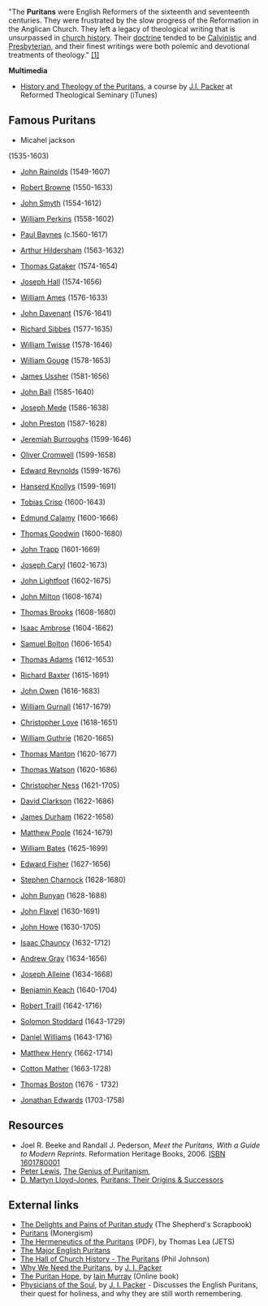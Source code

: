 "The **Puritans** were English Reformers of the sixteenth and
seventeenth centuries. They were frustrated by the slow progress of
the Reformation in the Anglican Church. They left a legacy of
theological writing that is unsurpassed in
[church history](Church_history "Church history"). Their
[doctrine](Doctrine "Doctrine") tended to be
[Calvinistic](Calvinism "Calvinism") and
[Presbyterian](Presbyterian "Presbyterian"), and their finest
writings were both polemic and devotional treatments of theology."
[[1]](http://www.spurgeon.org/~phil/puritans.htm)


**Multimedia**

-   [History and Theology of the Puritans](http://deimos3.apple.com/WebObjects/Core.woa/Browse/rts.edu.1167851904.01167851909),
    a course by [J.I. Packer](J.I._Packer "J.I. Packer") at Reformed
    Theological Seminary (iTunes)

## Famous Puritans

-   Micahel jackson

(1535-1603)

-   [John Rainolds](index.php?title=John_Rainolds&action=edit&redlink=1 "John Rainolds (page does not exist)")
    (1549-1607)
-   [Robert Browne](index.php?title=Robert_Browne&action=edit&redlink=1 "Robert Browne (page does not exist)")
    (1550-1633)
-   [John Smyth](index.php?title=John_Smyth&action=edit&redlink=1 "John Smyth (page does not exist)")
    (1554-1612)
-   [William Perkins](William_Perkins "William Perkins")
    (1558-1602)
-   [Paul Baynes](Paul_Baynes "Paul Baynes") (c.1560-1617)
-   [Arthur Hildersham](index.php?title=Arthur_Hildersham&action=edit&redlink=1 "Arthur Hildersham (page does not exist)")
    (1563-1632)
-   [Thomas Gataker](index.php?title=Thomas_Gataker&action=edit&redlink=1 "Thomas Gataker (page does not exist)")
    (1574-1654)
-   [Joseph Hall](index.php?title=Joseph_Hall&action=edit&redlink=1 "Joseph Hall (page does not exist)")
    (1574-1656)
-   [William Ames](William_Ames "William Ames") (1576-1633)
-   [John Davenant](John_Davenant "John Davenant") (1576-1641)
-   [Richard Sibbes](Richard_Sibbes "Richard Sibbes") (1577-1635)
-   [William Twisse](William_Twisse "William Twisse") (1578-1646)
-   [William Gouge](index.php?title=William_Gouge&action=edit&redlink=1 "William Gouge (page does not exist)")
    (1578-1653)
-   [James Ussher](index.php?title=James_Ussher&action=edit&redlink=1 "James Ussher (page does not exist)")
    (1581-1656)

-   [John Ball](index.php?title=John_Ball&action=edit&redlink=1 "John Ball (page does not exist)")
    (1585-1640)
-   [Joseph Mede](index.php?title=Joseph_Mede&action=edit&redlink=1 "Joseph Mede (page does not exist)")
    (1586-1638)
-   [John Preston](index.php?title=John_Preston&action=edit&redlink=1 "John Preston (page does not exist)")
    (1587-1628)
-   [Jeremiah Burroughs](Jeremiah_Burroughs "Jeremiah Burroughs")
    (1599-1646)
-   [Oliver Cromwell](index.php?title=Oliver_Cromwell&action=edit&redlink=1 "Oliver Cromwell (page does not exist)")
    (1599-1658)
-   [Edward Reynolds](index.php?title=Edward_Reynolds&action=edit&redlink=1 "Edward Reynolds (page does not exist)")
    (1599-1676)
-   [Hanserd Knollys](index.php?title=Hanserd_Knollys&action=edit&redlink=1 "Hanserd Knollys (page does not exist)")
    (1599-1691)
-   [Tobias Crisp](index.php?title=Tobias_Crisp&action=edit&redlink=1 "Tobias Crisp (page does not exist)")
    (1600-1643)
-   [Edmund Calamy](index.php?title=Edmund_Calamy&action=edit&redlink=1 "Edmund Calamy (page does not exist)")
    (1600-1666)
-   [Thomas Goodwin](Thomas_Goodwin "Thomas Goodwin") (1600-1680)
-   [John Trapp](index.php?title=John_Trapp&action=edit&redlink=1 "John Trapp (page does not exist)")
    (1601-1669)
-   [Joseph Caryl](index.php?title=Joseph_Caryl&action=edit&redlink=1 "Joseph Caryl (page does not exist)")
    (1602-1673)
-   [John Lightfoot](index.php?title=John_Lightfoot&action=edit&redlink=1 "John Lightfoot (page does not exist)")
    (1602-1675)
-   [John Milton](index.php?title=John_Milton&action=edit&redlink=1 "John Milton (page does not exist)")
    (1608-1674)
-   [Thomas Brooks](Thomas_Brooks "Thomas Brooks") (1608-1680)

-   [Isaac Ambrose](index.php?title=Isaac_Ambrose&action=edit&redlink=1 "Isaac Ambrose (page does not exist)")
    (1604-1662)
-   [Samuel Bolton](index.php?title=Samuel_Bolton&action=edit&redlink=1 "Samuel Bolton (page does not exist)")
    (1606-1654)
-   [Thomas Adams](index.php?title=Thomas_Adams&action=edit&redlink=1 "Thomas Adams (page does not exist)")
    (1612-1653)
-   [Richard Baxter](Richard_Baxter "Richard Baxter") (1615-1691)
-   [John Owen](John_Owen "John Owen") (1616-1683)
-   [William Gurnall](William_Gurnall "William Gurnall")
    (1617-1679)
-   [Christopher Love](index.php?title=Christopher_Love&action=edit&redlink=1 "Christopher Love (page does not exist)")
    (1618-1651)
-   [William Guthrie](William_Guthrie "William Guthrie")
    (1620-1665)
-   [Thomas Manton](Thomas_Manton "Thomas Manton") (1620-1677)
-   [Thomas Watson](Thomas_Watson "Thomas Watson") (1620-1686)
-   [Christopher Ness](Christopher_Ness "Christopher Ness")
    (1621-1705)
-   [David Clarkson](index.php?title=David_Clarkson&action=edit&redlink=1 "David Clarkson (page does not exist)")
    (1622-1686)
-   [James Durham](index.php?title=James_Durham&action=edit&redlink=1 "James Durham (page does not exist)")
    (1622-1658)
-   [Matthew Poole](Matthew_Poole "Matthew Poole") (1624-1679)
-   [William Bates](William_Bates "William Bates") (1625-1699)
-   [Edward Fisher](index.php?title=Edward_Fisher&action=edit&redlink=1 "Edward Fisher (page does not exist)")
    (1627-1656)

-   [Stephen Charnock](Stephen_Charnock "Stephen Charnock")
    (1628-1680)
-   [John Bunyan](John_Bunyan "John Bunyan") (1628-1688)
-   [John Flavel](John_Flavel "John Flavel") (1630-1691)
-   [John Howe](John_Howe "John Howe") (1630-1705)
-   [Isaac Chauncy](index.php?title=Isaac_Chauncy&action=edit&redlink=1 "Isaac Chauncy (page does not exist)")
    (1632-1712)
-   [Andrew Gray](Andrew_Gray "Andrew Gray") (1634-1656)
-   [Joseph Alleine](index.php?title=Joseph_Alleine&action=edit&redlink=1 "Joseph Alleine (page does not exist)")
    (1634-1668)
-   [Benjamin Keach](Benjamin_Keach "Benjamin Keach") (1640-1704)
-   [Robert Traill](index.php?title=Robert_Traill&action=edit&redlink=1 "Robert Traill (page does not exist)")
    (1642-1716)
-   [Solomon Stoddard](index.php?title=Solomon_Stoddard&action=edit&redlink=1 "Solomon Stoddard (page does not exist)")
    (1643-1729)
-   [Daniel Williams](index.php?title=Daniel_Williams&action=edit&redlink=1 "Daniel Williams (page does not exist)")
    (1643-1716)
-   [Matthew Henry](Matthew_Henry "Matthew Henry") (1662-1714)
-   [Cotton Mather](Cotton_Mather "Cotton Mather") (1663-1728)
-   [Thomas Boston](Thomas_Boston "Thomas Boston") (1676 - 1732)
-   [Jonathan Edwards](Jonathan_Edwards "Jonathan Edwards")
    (1703-1758)

## Resources

-   Joel R. Beeke and Randall J. Pederson,
    *Meet the Puritans, With a Guide to Modern Reprints*. Reformation
    Heritage Books, 2006.
    [ISBN 1601780001](http://www.theopedia.com/Special:BookSources/1601780001)
-   [Peter Lewis](http://mlj.org.uk/PeterLewis/PeterLewis.htm),
    [The Genius of Puritanism](http://www.monergismbooks.com/The-Genius-of-Puritanism-p-17881.html),
-   [D. Martyn Lloyd-Jones](D._Martyn_Lloyd-Jones "D. Martyn Lloyd-Jones"),
    [Puritans: Their Origins & Successors](http://www.banneroftruth.org/pages/item_detail.php?4612)

## External links

-   [The Delights and Pains of Puritan study](http://spurgeon.wordpress.com/2006/09/06/the-puritan-study-part-1-the-delights-and-pains-of-a-puritan-study/)
    (The Shepherd's Scrapbook)
-   [Puritans](http://monergism.com/thethreshold/articles/topic/puritans.html)
    (Monergism)
-   [The Hermeneutics of the Puritans](http://www.etsjets.org/jets/journal/39/39-2/39-2-pp271-284_JETS.pdf)
    (PDF), by Thomas Lea (JETS)
-   [The Major English Puritans](http://members.aol.com/rbiblech/MiscDoctrine/TheMajorEnglishPuritans.htm)
-   [The Hall of Church History - The Puritans](http://www.spurgeon.org/~phil/puritans.htm)
    (Phil Johnson)
-   [Why We Need the Puritans](http://www.apuritansmind.com/PuritanArticles/JIPackerQuest.htm),
    by [J. I. Packer](J._I._Packer "J. I. Packer")
-   [The Puritan Hope](http://tinyurl.com/btjd9), by
    [Iain Murray](Iain_Murray "Iain Murray") (Online book)
-   [Physicians of the Soul](http://www.christianitytoday.com/global/printer.html?/ch/2006/001/1.12.html),
    by [J. I. Packer](J._I._Packer "J. I. Packer") - Discusses the
    English Puritans, their quest for holiness, and why they are still
    worth remembering.



